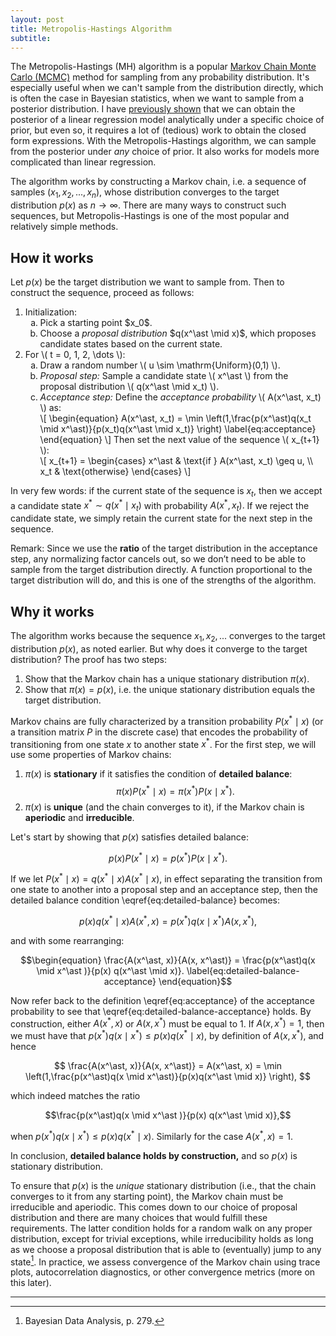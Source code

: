 ```yaml
---
layout: post
title: Metropolis-Hastings Algorithm
subtitle: 
---
```


The Metropolis-Hastings (MH) algorithm is a popular [Markov Chain Monte Carlo (MCMC)](https://en.wikipedia.org/wiki/Markov_chain_Monte_Carlo) method for sampling from any probability distribution. It's especially useful when we can't sample from the distribution directly, which is often the case in Bayesian statistics, when we want to sample from a posterior distribution. I have [previously shown]({{site.baseurl}}/blog/bayesian-linear-regression) that we can obtain the posterior of a linear regression model analytically under a specific choice of prior, but even so, it requires a lot of (tedious) work to obtain the closed form expressions. With the Metropolis-Hastings algorithm, we can sample from the posterior under *any* choice of prior. It also works for models more complicated than linear regression.

The algorithm works by constructing a Markov chain, i.e. a sequence of samples $(x_1, x_2, ..., x_n)$, whose distribution converges to the target distribution $p(x)$ as $n \to \infty$. There are many ways to construct such sequences, but Metropolis-Hastings is one of the most popular and relatively simple methods. 

## How it works
Let $p(x)$ be the target distribution we want to sample from. Then to construct the sequence, proceed as follows:

<!-- 1. Initialization: 
    1. Pick a starting point $x_0$.
    2. Choose a *proposal distribution* $q(x^\ast \mid x)$, which proposes candidate states based on the current state.
2. For $t= 0, 1, 2, ...$:
    1. Draw a random number $u \sim \textrm{Uniform}(0,1)$.
    2. *Proposal step*: Sample a candidate state $x^\ast$ from the proposal distribution $q(x^\ast \mid x_{t})$.
    3. *Acceptance step*: Define the *acceptance probability* $A(x^\ast, x_t)$ as: $$A(x^\ast, x_{t}) = \min \left(1,\frac{p(x^\ast)q(x_{t} \mid x^\ast )}{p(x_{t})q(x^\ast \mid x_{t})} \right).$$
       Then set the next value of the sequence $x_{t+1}$:
       $$
       x_{t+1} = \begin{cases} x^\ast &\text{if } A(x^\ast, x_{t}) \geq u, \\ x_{t} &\text{otherwise.} \end{cases}
       $$ -->

<ol>
  <li>Initialization:
    <ol type="a">
      <li>Pick a starting point $x_0$.</li>
      <li>Choose a <em>proposal distribution</em> $q(x^\ast \mid x)$, which proposes candidate states based on the current state.</li>
    </ol>
  </li>
  <li>For <span>\( t = 0, 1, 2, \dots \)</span>:
    <ol type="a">
      <li>Draw a random number <span>\( u \sim \mathrm{Uniform}(0,1) \)</span>.</li>
      <li><em>Proposal step:</em> Sample a candidate state <span>\( x^\ast \)</span> from the proposal distribution <span>\( q(x^\ast \mid x_t) \)</span>.</li>
      <li><em>Acceptance step:</em> Define the <em>acceptance probability</em> <span>\( A(x^\ast, x_t) \)</span> as:<br>
        <span>
          \[ \begin{equation}
          A(x^\ast, x_t) = \min \left(1,\frac{p(x^\ast)q(x_t \mid x^\ast)}{p(x_t)q(x^\ast \mid x_t)} \right) \label{eq:acceptance}
          \end{equation}
          \]
        </span>
        Then set the next value of the sequence <span>\( x_{t+1} \)</span>:<br>
        <span>
          \[
          x_{t+1} = 
          \begin{cases} 
          x^\ast & \text{if } A(x^\ast, x_t) \geq u, \\
          x_t & \text{otherwise}
          \end{cases}
          \]
        </span>
      </li>
    </ol>
  </li>
</ol>

In very few words: if the current state of the sequence is $x_t$, then we accept a candidate state $x^\ast \sim q(x^\ast \mid x_t)$ with probability $A(x^\ast, x_t).$ If we reject the candidate state, we simply retain the current state for the next step in the sequence.

Remark: Since we use the **ratio** of the target distribution in the acceptance step, any normalizing factor cancels out, so we don’t need to be able to sample from the target distribution directly. A function proportional to the target distribution will do, and this is one of the strengths of the algorithm.

## Why it works
The algorithm works because the sequence $x_1, x_2, ...$ converges to the target distribution $p(x)$, as noted earlier. But why does it converge to the target distribution? The proof has two steps:

1. Show that the Markov chain has a unique stationary distribution $\pi(x)$.
2. Show that $\pi(x) = p(x)$, i.e. the unique stationary distribution equals the target distribution.

Markov chains are fully characterized by a transition probability $P(x^\ast \mid x)$ (or a transition matrix $P$ in the discrete case) that encodes the probability of transitioning from one state $x$ to another state $x^\ast$. For the first step, we will use some properties of Markov chains:

1. $\pi(x)$ is **stationary** if it satisfies the condition of **detailed balance**: $$\pi(x)P(x^\ast \mid x)=\pi(x^\ast)P(x \mid x^\ast).$$
2. $\pi(x)$ is **unique** (and the chain converges to it), if the Markov chain is **aperiodic** and **irreducible**.

Let's start by showing that $p(x)$ satisfies detailed balance:

$$\begin{equation}
p(x) P(x^\ast \mid x) = p(x^\ast) P(x \mid x^\ast ). \label{eq:detailed-balance}
\end{equation}$$

If we let $P(x^\ast \mid x) = q(x^\ast \mid x)A(x^\ast \mid x)$, in effect separating the transition from one state to another into a proposal step and an acceptance step, then the detailed balance condition \eqref{eq:detailed-balance} becomes:

$$p(x) q(x^\ast \mid x)A(x^\ast, x) = p(x^\ast)q(x \mid x^\ast )A(x, x^\ast ),$$

and with some rearranging:

$$\begin{equation}
\frac{A(x^\ast, x)}{A(x, x^\ast)} = \frac{p(x^\ast)q(x \mid x^\ast )}{p(x) q(x^\ast \mid x)}. \label{eq:detailed-balance-acceptance}
\end{equation}$$

Now refer back to the definition \eqref{eq:acceptance} of the acceptance probability to see that \eqref{eq:detailed-balance-acceptance} holds. By construction, either $A(x^\ast, x)$ or $A(x, x^\ast)$ must be equal to 1. If $A(x, x^\ast) = 1$, then we must have that $p(x^\ast)q(x \mid x^\ast) \leq p(x)q(x^\ast \mid x)$, by definition of $A(x, x^\ast)$, and hence 

$$ \frac{A(x^\ast, x)}{A(x, x^\ast)} = A(x^\ast, x) = \min \left(1,\frac{p(x^\ast)q(x \mid x^\ast)}{p(x)q(x^\ast \mid x)} \right), $$

which indeed matches the ratio

$$\frac{p(x^\ast)q(x \mid x^\ast )}{p(x) q(x^\ast \mid x)},$$

when $p(x^\ast)q(x \mid x^\ast) \leq p(x)q(x^\ast \mid x)$. Similarly for the case $A(x^\ast, x) = 1$. 

In conclusion, **detailed balance holds by construction,** and so $p(x)$ is stationary distribution.

To ensure that $p(x)$ is the *unique* stationary distribution (i.e., that the chain converges to it from any starting point), the Markov chain must be irreducible and aperiodic. This comes down to our choice of proposal distribution and there are many choices that would fulfill these requirements. The latter condition holds for a random walk on any proper distribution, except for trivial exceptions, while irreducibility holds as long as we choose a proposal distribution that is able to (eventually) jump to any state[^BDA3]. In practice, we assess convergence of the Markov chain using trace plots, autocorrelation diagnostics, or other convergence metrics (more on this later).

___
[^BDA3]: Bayesian Data Analysis, p. 279.